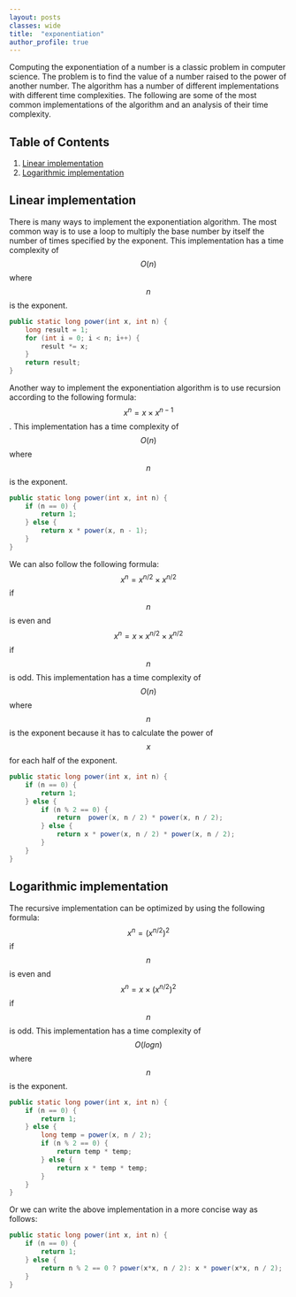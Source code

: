```yaml
---
layout: posts
classes: wide
title:  "exponentiation"
author_profile: true
---
```


Computing the exponentiation of a number is a classic problem in computer science. The problem is to find the value of a number raised to the power of another number. The algorithm has a number of different implementations with different time complexities. The following are some of the most common implementations of the algorithm and an analysis of their time complexity.



## Table of Contents
1. [Linear implementation](#linear-implementation)
2. [Logarithmic implementation](#logarithmic-implementation)

## Linear implementation
There is many ways to implement the exponentiation algorithm. The most common way is to use a loop to multiply the base number by itself the number of times specified by the exponent. This implementation has a time complexity of $$O(n)$$ where $$n$$ is the exponent.

```java
public static long power(int x, int n) {
    long result = 1;
    for (int i = 0; i < n; i++) {
        result *= x;
    }
    return result;
}
```
Another way to implement the exponentiation algorithm is to use recursion according to the following formula: $$ x^n = x \times x^{n-1}$$. This implementation has a time complexity of $$O(n)$$ where $$n$$ is the exponent.

```java
public static long power(int x, int n) {
    if (n == 0) {
        return 1;
    } else {
        return x * power(x, n - 1);
    }
}
``` 
We can also follow the following formula: $$ x^n = x^{n/2} \times x^{n/2}$$ if $$n$$ is even and $$ x^n = x \times x^{n/2} \times x^{n/2}$$ if $$n$$ is odd. This implementation has a time complexity of $$O(n)$$ where $$n$$ is the exponent because it has to calculate the power of $$x$$ for each half of the exponent.

```java
public static long power(int x, int n) {
    if (n == 0) {
        return 1;
    } else {
        if (n % 2 == 0) {
            return  power(x, n / 2) * power(x, n / 2);
        } else {
            return x * power(x, n / 2) * power(x, n / 2);
        }
    }
}
``` 
## Logarithmic implementation
The recursive implementation can be optimized by using the following formula: $$ x^n = (x^{n/2})^2$$ if $$n$$ is even and $$ x^n = x \times (x^{n/2})^2$$ if $$n$$ is odd. This implementation has a time complexity of $$O(logn)$$ where $$n$$ is the exponent.

```java
public static long power(int x, int n) {
    if (n == 0) {
        return 1;
    } else {
        long temp = power(x, n / 2);
        if (n % 2 == 0) {
            return temp * temp;
        } else {
            return x * temp * temp;
        }
    }
}
```
Or we can write the above implementation in a more concise way as follows:

```java
public static long power(int x, int n) {
    if (n == 0) {
        return 1;
    } else {
        return n % 2 == 0 ? power(x*x, n / 2): x * power(x*x, n / 2);
    }
}
```
